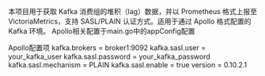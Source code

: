 本项目用于获取 Kafka 消费组的堆积（lag）数据，并以 Prometheus 格式上报至 VictoriaMetrics，支持 SASL/PLAIN 认证方式。适用于通过 Apollo 格式配置的 Kafka 环境。
Apollo相关配置于main.go中的appConfig配置

Apollo配置项
kafka.brokers = broker1:9092
kafka.sasl.user = your_kafka_user
kafka.sasl.password = your_kafka_password
kafka.sasl.mechanism = PLAIN
kafka.sasl.enable = true
version = 0.10.2.1
